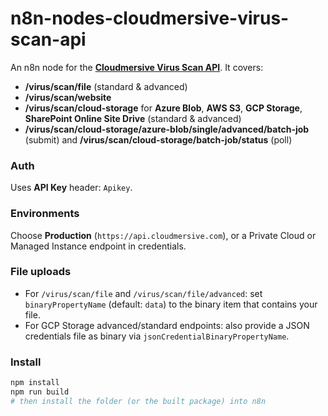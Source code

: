 # n8n-nodes-cloudmersive-virus-scan-api

An n8n node for the **[Cloudmersive Virus Scan API](https://cloudmersive.com/virus-api)**. It covers:

- **/virus/scan/file** (standard & advanced)
- **/virus/scan/website**
- **/virus/scan/cloud-storage** for **Azure Blob**, **AWS S3**, **GCP Storage**, **SharePoint Online Site Drive** (standard & advanced)
- **/virus/scan/cloud-storage/azure-blob/single/advanced/batch-job** (submit) and **/virus/scan/cloud-storage/batch-job/status** (poll)

### Auth
Uses **API Key** header: `Apikey`.

### Environments
Choose **Production** (`https://api.cloudmersive.com`), or a Private Cloud or Managed Instance endpoint in credentials.

### File uploads
- For `/virus/scan/file` and `/virus/scan/file/advanced`: set `binaryPropertyName` (default: `data`) to the binary item that contains your file.
- For GCP Storage advanced/standard endpoints: also provide a JSON credentials file as binary via `jsonCredentialBinaryPropertyName`.

### Install
```bash
npm install
npm run build
# then install the folder (or the built package) into n8n
